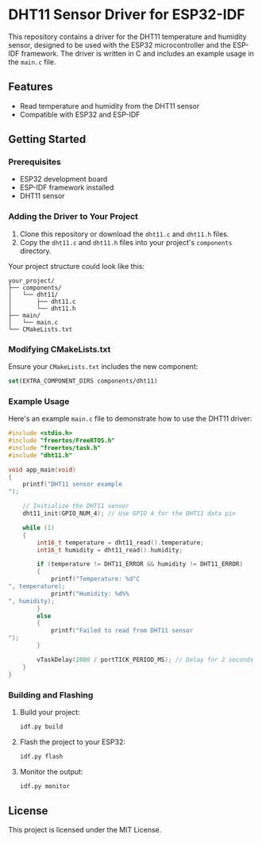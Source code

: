 
# DHT11 Sensor Driver for ESP32-IDF

This repository contains a driver for the DHT11 temperature and humidity sensor, designed to be used with the ESP32 microcontroller and the ESP-IDF framework. The driver is written in C and includes an example usage in the `main.c` file.

## Features

- Read temperature and humidity from the DHT11 sensor
- Compatible with ESP32 and ESP-IDF

## Getting Started

### Prerequisites

- ESP32 development board
- ESP-IDF framework installed
- DHT11 sensor

### Adding the Driver to Your Project

1. Clone this repository or download the `dht11.c` and `dht11.h` files.
2. Copy the `dht11.c` and `dht11.h` files into your project's `components` directory.

Your project structure could look like this:
```
your_project/
├── components/
│   └── dht11/
│       ├── dht11.c
│       └── dht11.h
├── main/
│   └── main.c
└── CMakeLists.txt
```

### Modifying CMakeLists.txt

Ensure your `CMakeLists.txt` includes the new component:
```cmake
set(EXTRA_COMPONENT_DIRS components/dht11)
```

### Example Usage

Here's an example `main.c` file to demonstrate how to use the DHT11 driver:

```c
#include <stdio.h>
#include "freertos/FreeRTOS.h"
#include "freertos/task.h"
#include "dht11.h"

void app_main(void)
{
    printf("DHT11 sensor example
");

    // Initialize the DHT11 sensor
    dht11_init(GPIO_NUM_4); // Use GPIO 4 for the DHT11 data pin

    while (1)
    {
        int16_t temperature = dht11_read().temperature;
        int16_t humidity = dht11_read().humidity;

        if (temperature != DHT11_ERROR && humidity != DHT11_ERROR)
        {
            printf("Temperature: %d°C
", temperature);
            printf("Humidity: %d%%
", humidity);
        }
        else
        {
            printf("Failed to read from DHT11 sensor
");
        }

        vTaskDelay(2000 / portTICK_PERIOD_MS); // Delay for 2 seconds
    }
}
```

### Building and Flashing

1. Build your project:
    ```sh
    idf.py build
    ```

2. Flash the project to your ESP32:
    ```sh
    idf.py flash
    ```

3. Monitor the output:
    ```sh
    idf.py monitor
    ```

## License

This project is licensed under the MIT License.
